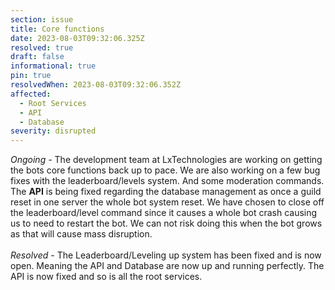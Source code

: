 ```yaml
---
section: issue
title: Core functions
date: 2023-08-03T09:32:06.325Z
resolved: true
draft: false
informational: true
pin: true
resolvedWhen: 2023-08-03T09:32:06.352Z
affected:
  - Root Services
  - API
  - Database
severity: disrupted
---
```

*O﻿ngoing -* The development team at LxTechnologies are working on getting the bots core functions back up to pace. We are also working on a few bug fixes with the leaderboard/levels system. And some moderation commands. The **API** is being fixed regarding the database management as once a guild reset in one server the whole bot system reset. We have chosen to close off the leaderboard/level command since it causes a whole bot crash causing us to need to restart the bot. We can not risk doing this when the bot grows as that will cause mass disruption.\
\
*Resolved* - The Leaderboard/Leveling up system has been fixed and is now open. Meaning the API and Database are now up and running perfectly. The API is now fixed and so is all the root services.